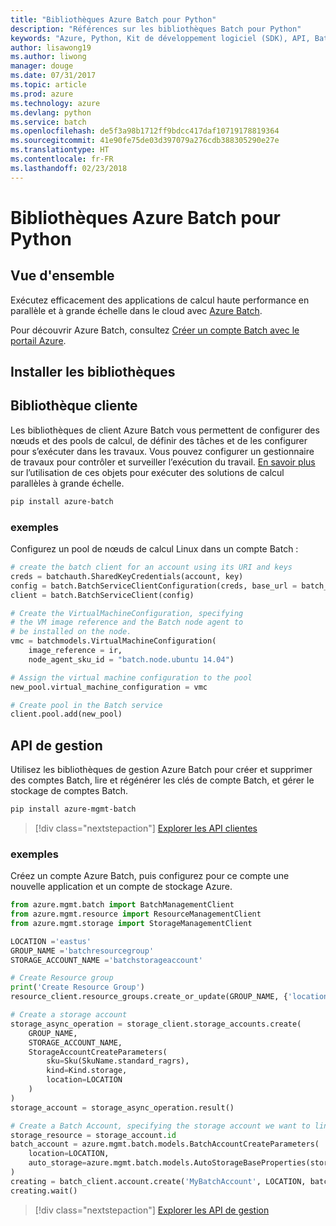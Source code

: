 ```yaml
---
title: "Bibliothèques Azure Batch pour Python"
description: "Références sur les bibliothèques Batch pour Python"
keywords: "Azure, Python, Kit de développement logiciel (SDK), API, Batch, traitement, planification, longue durée"
author: lisawong19
ms.author: liwong
manager: douge
ms.date: 07/31/2017
ms.topic: article
ms.prod: azure
ms.technology: azure
ms.devlang: python
ms.service: batch
ms.openlocfilehash: de5f3a98b1712ff9bdcc417daf10719178819364
ms.sourcegitcommit: 41e90fe75de03d397079a276cdb388305290e27e
ms.translationtype: HT
ms.contentlocale: fr-FR
ms.lasthandoff: 02/23/2018
---
```

# <a name="azure-batch-libraries-for-python"></a>Bibliothèques Azure Batch pour Python

## <a name="overview"></a>Vue d'ensemble

Exécutez efficacement des applications de calcul haute performance en parallèle et à grande échelle dans le cloud avec [Azure Batch](/azure/batch/batch-technical-overview).   

Pour découvrir Azure Batch, consultez [Créer un compte Batch avec le portail Azure](/azure/batch/batch-account-create-portal).

## <a name="install-the-libraries"></a>Installer les bibliothèques

## <a name="client-library"></a>Bibliothèque cliente
Les bibliothèques de client Azure Batch vous permettent de configurer des nœuds et des pools de calcul, de définir des tâches et de les configurer pour s’exécuter dans les travaux. Vous pouvez configurer un gestionnaire de travaux pour contrôler et surveiller l’exécution du travail. [En savoir plus](/azure/batch/batch-api-basics) sur l’utilisation de ces objets pour exécuter des solutions de calcul parallèles à grande échelle.

```bash
pip install azure-batch
```
### <a name="example"></a>exemples

Configurez un pool de nœuds de calcul Linux dans un compte Batch :

```python
# create the batch client for an account using its URI and keys
creds = batchauth.SharedKeyCredentials(account, key)
config = batch.BatchServiceClientConfiguration(creds, base_url = batch_url)
client = batch.BatchServiceClient(config)

# Create the VirtualMachineConfiguration, specifying
# the VM image reference and the Batch node agent to
# be installed on the node.
vmc = batchmodels.VirtualMachineConfiguration(
    image_reference = ir,
    node_agent_sku_id = "batch.node.ubuntu 14.04")

# Assign the virtual machine configuration to the pool
new_pool.virtual_machine_configuration = vmc

# Create pool in the Batch service
client.pool.add(new_pool)
```

## <a name="management-api"></a>API de gestion
Utilisez les bibliothèques de gestion Azure Batch pour créer et supprimer des comptes Batch, lire et régénérer les clés de compte Batch, et gérer le stockage de comptes Batch.

```bash
pip install azure-mgmt-batch
```
> [!div class="nextstepaction"]
> [Explorer les API clientes](/python/api/overview/azure/batch/client)

### <a name="example"></a>exemples
Créez un compte Azure Batch, puis configurez pour ce compte une nouvelle application et un compte de stockage Azure.

```python
from azure.mgmt.batch import BatchManagementClient
from azure.mgmt.resource import ResourceManagementClient
from azure.mgmt.storage import StorageManagementClient

LOCATION ='eastus'
GROUP_NAME ='batchresourcegroup'
STORAGE_ACCOUNT_NAME ='batchstorageaccount'

# Create Resource group
print('Create Resource Group')
resource_client.resource_groups.create_or_update(GROUP_NAME, {'location': LOCATION})

# Create a storage account
storage_async_operation = storage_client.storage_accounts.create(
    GROUP_NAME,
    STORAGE_ACCOUNT_NAME,
    StorageAccountCreateParameters(
        sku=Sku(SkuName.standard_ragrs),
        kind=Kind.storage,
        location=LOCATION
    )
)
storage_account = storage_async_operation.result()

# Create a Batch Account, specifying the storage account we want to link
storage_resource = storage_account.id
batch_account = azure.mgmt.batch.models.BatchAccountCreateParameters(
    location=LOCATION,
    auto_storage=azure.mgmt.batch.models.AutoStorageBaseProperties(storage_resource)
)
creating = batch_client.account.create('MyBatchAccount', LOCATION, batch_account)
creating.wait()
```

> [!div class="nextstepaction"]
> [Explorer les API de gestion](/python/api/overview/azure/batch/management)